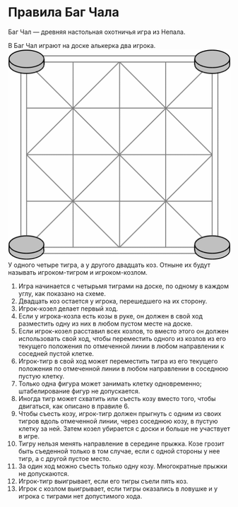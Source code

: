 # Правила Баг Чала
Баг Чал — древняя настольная охотничья игра из Непала.

В Баг Чал играют на доске алькерка два игрока.   
![bagh-chal](bagh-chal.gif)  
У одного четыре тигра, а у другого двадцать коз. 
Отныне их будут называть игроком-тигром 
и игроком-козлом.
1. Игра начинается с четырьмя тиграми на доске, 
по одному в каждом углу, как показано на схеме.
2. Двадцать коз остается у игрока, 
перешедшего на их сторону.
3. Игрок-козел делает первый ход.
4. Если у игрока-козла есть козы в руке, 
он должен в свой ход разместить одну из них 
в любом пустом месте на доске.
5. Если игрок-козел расставил всех козлов, 
то вместо этого он должен использовать свой ход, 
чтобы переместить одного из козлов из его текущего положения 
по отмеченной линии в любом направлении 
к соседней пустой клетке.
6. Игрок-тигр в свой ход может переместить тигра 
из его текущего положения по отмеченной линии 
в любом направлении в соседнюю пустую клетку.
7. Только одна фигура может занимать клетку одновременно; 
штабелирование фигур не допускается.
8. Иногда тигр может схватить или съесть козу вместо того, 
чтобы двигаться, как описано в правиле 6.
9. Чтобы съесть козу, игрок-тигр должен прыгнуть 
с одним из своих тигров вдоль отмеченной линии, 
через соседнюю козу, в пустую клетку за ней. 
Затем козел убирается с доски и больше 
не участвует в игре.
10. Тигру нельзя менять направление в середине прыжка. 
Козе грозит быть съеденной только в том случае, 
если с одной стороны у нее тигр, 
а с другой пустое место.
11. За один ход можно съесть только одну козу. 
Многократные прыжки не допускаются.
12. Игрок-тигр выигрывает, 
если его тигры съели пять коз.
13. Игрок с козлом выигрывает, 
если тигры оказались в ловушке 
и у игрока с тиграми нет 
допустимого хода.